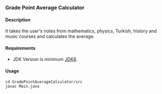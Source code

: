 ### Grade Point Average Calculator
#### Description
It takes the user's notes from mathematics, physics, Turkish, history and music courses and calculates the average.
#### Requirements
- JDK Version is minimum [JDK8](https://www.oracle.com/tr/java/technologies/downloads/).

#### Usage
```
cd GradePointAverageCalculator/src
javac Main.java
```